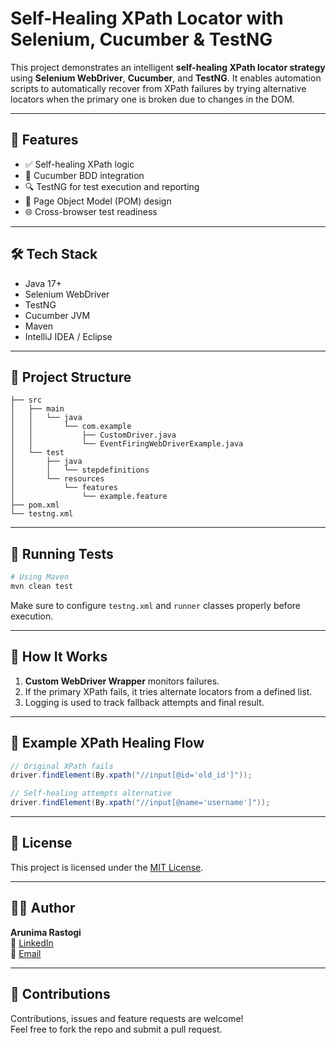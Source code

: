             
# Self-Healing XPath Locator with Selenium, Cucumber & TestNG

This project demonstrates an intelligent **self-healing XPath locator strategy** using **Selenium WebDriver**, **Cucumber**, and **TestNG**. It enables automation scripts to automatically recover from XPath failures by trying alternative locators when the primary one is broken due to changes in the DOM.  
  
---     
          
## 🚀 Features   

- ✅ Self-healing XPath logic
- 🧪 Cucumber BDD integration
- 🔍 TestNG for test execution and reporting
- 📄 Page Object Model (POM) design
- 🌐 Cross-browser test readiness

---

## 🛠️ Tech Stack

- Java 17+
- Selenium WebDriver
- TestNG
- Cucumber JVM
- Maven
- IntelliJ IDEA / Eclipse

---

## 📁 Project Structure

```
├── src
│   ├── main
│   │   └── java
│   │       └── com.example
│   │           ├── CustomDriver.java
│   │           └── EventFiringWebDriverExample.java
│   └── test
│       ├── java
│       │   └── stepdefinitions
│       └── resources
│           └── features
│               └── example.feature
├── pom.xml
└── testng.xml
```

---

## 🧪 Running Tests

```bash
# Using Maven
mvn clean test
```

Make sure to configure `testng.xml` and `runner` classes properly before execution.

---

## 🧰 How It Works

1. **Custom WebDriver Wrapper** monitors failures.
2. If the primary XPath fails, it tries alternate locators from a defined list.
3. Logging is used to track fallback attempts and final result.

---

## 📝 Example XPath Healing Flow

```java
// Original XPath fails
driver.findElement(By.xpath("//input[@id='old_id']"));

// Self-healing attempts alternative
driver.findElement(By.xpath("//input[@name='username']"));
```

---

## 📜 License

This project is licensed under the [MIT License](LICENSE).

---

## 🙋‍♀️ Author

**Arunima Rastogi**  
💼 [LinkedIn](https://www.linkedin.com/in/arunimarastogi)  
📧 [Email](mailto:e.arunimarastogi@gmail.com)

---

## 🌟 Contributions

Contributions, issues and feature requests are welcome!  
Feel free to fork the repo and submit a pull request.
